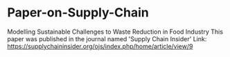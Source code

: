 # Paper-on-Supply-Chain
Modelling Sustainable Challenges to Waste Reduction in Food Industry
This paper was published in the journal named 'Supply Chain Insider' 
Link: https://supplychaininsider.org/ojs/index.php/home/article/view/9
